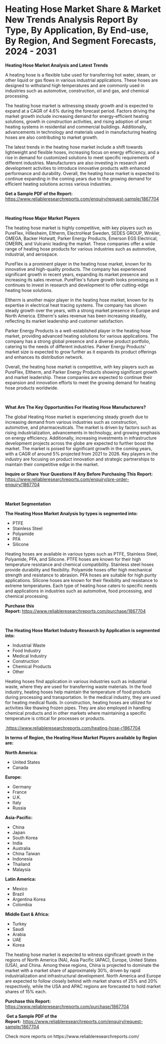 <p><h1>Heating Hose Market Share & Market New Trends Analysis Report By Type, By Application, By End-use, By Region, And Segment Forecasts, 2024 - 2031</h1></p><p><strong>Heating Hose Market Analysis and Latest Trends</strong></p>
<p><p>A heating hose is a flexible tube used for transferring hot water, steam, or other liquid or gas flows in various industrial applications. These hoses are designed to withstand high temperatures and are commonly used in industries such as automotive, construction, oil and gas, and chemical processing.</p><p>The heating hose market is witnessing steady growth and is expected to expand at a CAGR of 4.6% during the forecast period. Factors driving the market growth include increasing demand for energy-efficient heating solutions, growth in construction activities, and rising adoption of smart heating systems in residential and commercial buildings. Additionally, advancements in technology and materials used in manufacturing heating hoses are also contributing to market growth.</p><p>The latest trends in the heating hose market include a shift towards lightweight and flexible hoses, increasing focus on energy efficiency, and a rise in demand for customized solutions to meet specific requirements of different industries. Manufacturers are also investing in research and development activities to introduce innovative products with enhanced performance and durability. Overall, the heating hose market is expected to continue expanding in the coming years due to the growing demand for efficient heating solutions across various industries.</p></p>
<p><strong>Get a Sample PDF of the Report:&nbsp;</strong> <a href="https://www.reliableresearchreports.com/enquiry/request-sample/1867704">https://www.reliableresearchreports.com/enquiry/request-sample/1867704</a></p>
<p>&nbsp;</p>
<p><strong>Heating Hose Major Market Players</strong></p>
<p><p>The heating hose market is highly competitive, with key players such as PureFlex, Hillesheim, Eltherm, ElectroHeat Sweden, SEDES GROUP, Winkler, OMEGA, Backer Hotwatt, Parker Energy Products, Emerson EGS Electrical, OMERIN, and Vulcanic leading the market. These companies offer a wide range of heating hose products for various industries such as automotive, industrial, and aerospace.</p><p>PureFlex is a prominent player in the heating hose market, known for its innovative and high-quality products. The company has experienced significant growth in recent years, expanding its market presence and increasing its sales revenue. PureFlex's future growth looks promising as it continues to invest in research and development to offer cutting-edge heating hose solutions.</p><p>Eltherm is another major player in the heating hose market, known for its expertise in electrical heat tracing systems. The company has shown steady growth over the years, with a strong market presence in Europe and North America. Eltherm's sales revenue has been increasing steadily, reflecting its market leadership and customer satisfaction.</p><p>Parker Energy Products is a well-established player in the heating hose market, providing advanced heating solutions for various applications. The company has a strong global presence and a diverse product portfolio, catering to the needs of different industries. Parker Energy Products' market size is expected to grow further as it expands its product offerings and enhances its distribution network.</p><p>Overall, the heating hose market is competitive, with key players such as PureFlex, Eltherm, and Parker Energy Products showing significant growth and market leadership. These companies are expected to continue their expansion and innovation efforts to meet the growing demand for heating hose products worldwide.</p></p>
<p>&nbsp;</p>
<p><strong>What Are The Key Opportunities For Heating Hose Manufacturers?</strong></p>
<p><p>The global Heating Hose market is experiencing steady growth due to increasing demand from various industries such as construction, automotive, and pharmaceuticals. The market is driven by factors such as rising industrialization, advancements in technology, and growing emphasis on energy efficiency. Additionally, increasing investments in infrastructure development projects across the globe are expected to further boost the market. The market is poised for significant growth in the coming years, with a CAGR of around 5% projected from 2021 to 2026. Key players in the industry are focusing on product innovation and strategic partnerships to maintain their competitive edge in the market.</p></p>
<p><strong>Inquire or Share Your Questions If Any Before Purchasing This Report:</strong> <a href="https://www.reliableresearchreports.com/enquiry/pre-order-enquiry/1867704">https://www.reliableresearchreports.com/enquiry/pre-order-enquiry/1867704</a></p>
<p>&nbsp;</p>
<p><strong>Market Segmentation</strong></p>
<p><strong>The Heating Hose Market Analysis by types is segmented into:</strong></p>
<p><ul><li>PTFE</li><li>Stainless Steel</li><li>Polyamide</li><li>PFA</li><li>Silicone</li></ul></p>
<p><p>Heating hoses are available in various types such as PTFE, Stainless Steel, Polyamide, PFA, and Silicone. PTFE hoses are known for their high temperature resistance and chemical compatibility. Stainless steel hoses provide durability and flexibility. Polyamide hoses offer high mechanical strength and resistance to abrasion. PFA hoses are suitable for high purity applications. Silicone hoses are known for their flexibility and resistance to extreme temperatures. Each type of heating hose caters to specific needs and applications in industries such as automotive, food processing, and chemical processing.</p></p>
<p><strong>Purchase this Report:&nbsp;</strong><a href="https://www.reliableresearchreports.com/purchase/1867704">https://www.reliableresearchreports.com/purchase/1867704</a></p>
<p>&nbsp;</p>
<p><strong>The Heating Hose Market Industry Research by Application is segmented into:</strong></p>
<p><ul><li>Industrial Waste</li><li>Food Industry</li><li>Medical Industry</li><li>Construction</li><li>Chemical Products</li><li>Other</li></ul></p>
<p><p>Heating hoses find application in various industries such as industrial waste, where they are used for transferring waste materials. In the food industry, heating hoses help maintain the temperature of food products during processing and transportation. In the medical industry, they are used for heating medical fluids. In construction, heating hoses are utilized for activities like thawing frozen pipes. They are also employed in handling chemical products and in other markets where maintaining a specific temperature is critical for processes or products.</p></p>
<p><a href="https://www.reliableresearchreports.com/heating-hose-r1867704">&nbsp;https://www.reliableresearchreports.com/heating-hose-r1867704</a></p>
<p><strong>In terms of Region, the Heating Hose Market Players available by Region are:</strong></p>
<p>
    <p> <strong> North America: </strong>
        <ul>
            <li>United States</li>
            <li>Canada</li>
        </ul>
        </p> 
    <p> <strong> Europe: </strong>
        <ul>
            <li>Germany</li>
            <li>France</li>
            <li>U.K.</li>
            <li>Italy</li>
            <li>Russia</li>
        </ul>
        </p> 
    <p> <strong> Asia-Pacific: </strong>
        <ul>
            <li>China</li>
            <li>Japan</li>
            <li>South Korea</li>
            <li>India</li>
            <li>Australia</li>
            <li>China Taiwan</li>
            <li>Indonesia</li>
            <li>Thailand</li>
            <li>Malaysia</li>
        </ul>
        </p> 
    <p> <strong> Latin America: </strong>
        <ul>
            <li>Mexico</li>
            <li>Brazil</li>
            <li>Argentina Korea</li>
            <li>Colombia</li>
        </ul>
        </p> 
    <p> <strong> Middle East & Africa: </strong>
        <ul>
            <li>Turkey</li>
            <li>Saudi</li>
            <li>Arabia</li>
            <li>UAE</li>
            <li>Korea</li>
        </ul>
    </p>
    </p>
<p><p>The heating hose market is expected to witness significant growth in the regions of North America (NA), Asia Pacific (APAC), Europe, United States (USA), and China. Among these regions, China is projected to dominate the market with a market share of approximately 30%, driven by rapid industrialization and infrastructural development. North America and Europe are expected to follow closely behind with market shares of 25% and 20% respectively, while the USA and APAC regions are forecasted to hold market shares of 15% each.</p></p>
<p><strong>Purchase this Report: </strong><a href="https://www.reliableresearchreports.com/purchase/1867704">https://www.reliableresearchreports.com/purchase/1867704</a></p>
<p>&nbsp;<strong>Get a Sample PDF of the Report:&nbsp;&nbsp;</strong><a href="https://www.reliableresearchreports.com/enquiry/request-sample/1867704">https://www.reliableresearchreports.com/enquiry/request-sample/1867704</a></p>
<p><strong></strong></p>
<p>Check more reports on https://www.reliableresearchreports.com/</p>